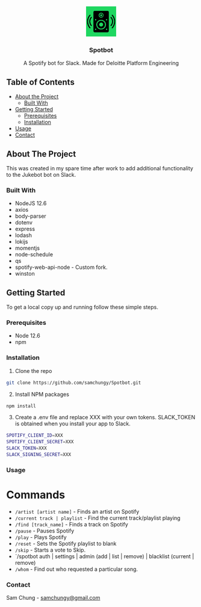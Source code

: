 <!-- PROJECT LOGO -->
<br />
<p align="center">
  <a href="https://github.com/github_username/repo">
    <img src="https://raw.githubusercontent.com/samchungy/Spotbot/master/Spotbot-logo.png" alt="Logo" width="80" height="80">
  </a>

  <h3 align="center">Spotbot</h3>

  <p align="center">
    A Spotify bot for Slack. Made for Deloitte Platform Engineering
    <br />
  </p>
</p>



<!-- TABLE OF CONTENTS -->
## Table of Contents

* [About the Project](#about-the-project)
  * [Built With](#built-with)
* [Getting Started](#getting-started)
  * [Prerequisites](#prerequisites)
  * [Installation](#installation)
* [Usage](#usage)
* [Contact](#contact)



<!-- ABOUT THE PROJECT -->
## About The Project

This was created in my spare time after work to add additional functionality to the Jukebot bot on Slack.

### Built With

* NodeJS 12.6
* axios
* body-parser
* dotenv
* express
* lodash
* lokijs
* momentjs
* node-schedule
* qs
* spotify-web-api-node - Custom fork.
* winston

<!-- GETTING STARTED -->
## Getting Started

To get a local copy up and running follow these simple steps.

### Prerequisites

* Node 12.6
* npm

### Installation
 
1. Clone the repo
```sh
git clone https://github.com/samchungy/Spotbot.git
```
2. Install NPM packages
```sh
npm install
```
3. Create a .env file and replace XXX with your own tokens. SLACK_TOKEN is obtained when you install your app to Slack.
```sh
SPOTIFY_CLIENT_ID=XXX
SPOTIFY_CLIENT_SECRET=XXX
SLACK_TOKEN=XXX
SLACK_SIGNING_SECRET=XXX
```

### Usage

# Commands
* `/artist [artist name]` - Finds an artist on Spotify
* `/current track | playlist` - Find the current track/playlist playing
* `/find [track_name]` - Finds a track on Spotify
* `/pause` - Pauses Spotify
* `/play` - Plays Spotify
* `/reset` - Sets the Spotify playlist to blank
* `/skip` - Starts a vote to Skip.
* `/spotbot auth | settings | admin (add | list | remove) | blacklist (current | remove)
* `/whom` - Find out who requested a particular song. 

### Contact

Sam Chung - samchungy@gmail.com
